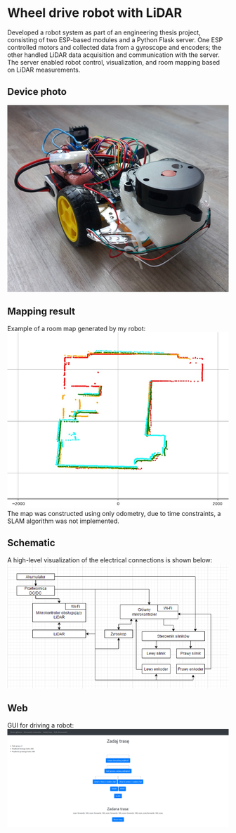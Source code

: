 # Wheel drive robot with LiDAR

Developed a robot system as part of an engineering thesis project, consisting of two ESP-based modules and a Python Flask server. One ESP controlled motors and collected data from a gyroscope and encoders; the other handled LiDAR data acquisition and communication with the server. The server enabled robot control, visualization, and room mapping based on LiDAR measurements.

## Device photo
![](doc/robot.png)

## Mapping result
Example of a room map generated by my robot:
![](doc/example_map.png)
The map was constructed using only odometry, due to time constraints, a SLAM algorithm was not implemented.

## Schematic
A high-level visualization of the electrical connections is shown below:
![](doc/schematic.png)

## Web
GUI for driving a robot:
![](doc/web_view.png)